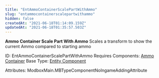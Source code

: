 ```yaml
---
title: "EntAmmoContainerScalePartWithAmmo"
slug: "entammocontainerscalepartwithammo"
hidden: false
createdAt: "2021-06-18T01:14:09.159Z"
updatedAt: "2021-06-18T01:35:57.503Z"
---
```

**Ammo Container Scale Part With Ammo**
Scales a transform to show the current Ammo compared to starting ammo

ID: EntAmmoContainerScalePartWithAmmo
Requires Components: [Ammo Container](doc:entammocontainer)
Base Type: [Entity Component](doc:componententity)


Attributes:
ModboxMain.MBTypeComponentNoIngameAddingAttribute